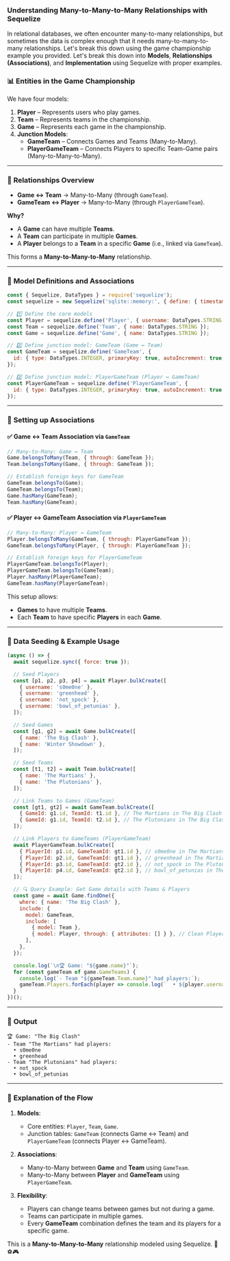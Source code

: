 ### Understanding Many-to-Many-to-Many Relationships with Sequelize

In relational databases, we often encounter many-to-many relationships, but sometimes the data is complex enough that it needs many-to-many-to-many relationships. Let's break this down using the game championship example you provided.
Let's break this down into **Models**, **Relationships (Associations)**, and **Implementation** using Sequelize with proper examples.

### 📊 **Entities in the Game Championship**  
We have four models:
1. **Player** – Represents users who play games.
2. **Team** – Represents teams in the championship.
3. **Game** – Represents each game in the championship.
4. **Junction Models**:
   - **GameTeam** – Connects Games and Teams (Many-to-Many).
   - **PlayerGameTeam** – Connects Players to specific Team-Game pairs (Many-to-Many-to-Many).

---

### 🔗 **Relationships Overview**
- **Game ↔ Team** → Many-to-Many (through `GameTeam`).
- **GameTeam ↔ Player** → Many-to-Many (through `PlayerGameTeam`).

**Why?**  
- A **Game** can have multiple **Teams**.  
- A **Team** can participate in multiple **Games**.  
- A **Player** belongs to a **Team** in a specific **Game** (i.e., linked via `GameTeam`).  

This forms a **Many-to-Many-to-Many** relationship.

---

### 📁 **Model Definitions and Associations**

```javascript
const { Sequelize, DataTypes } = require('sequelize');
const sequelize = new Sequelize('sqlite::memory:', { define: { timestamps: false } });

// 1️⃣ Define the core models
const Player = sequelize.define('Player', { username: DataTypes.STRING });
const Team = sequelize.define('Team', { name: DataTypes.STRING });
const Game = sequelize.define('Game', { name: DataTypes.STRING });

// 2️⃣ Define junction model: GameTeam (Game ↔ Team)
const GameTeam = sequelize.define('GameTeam', {
  id: { type: DataTypes.INTEGER, primaryKey: true, autoIncrement: true, allowNull: false },
});

// 3️⃣ Define junction model: PlayerGameTeam (Player ↔ GameTeam)
const PlayerGameTeam = sequelize.define('PlayerGameTeam', {
  id: { type: DataTypes.INTEGER, primaryKey: true, autoIncrement: true, allowNull: false },
});
```

---

### 🔗 **Setting up Associations**

#### ✅ Game ↔ Team Association via `GameTeam`
```javascript
// Many-to-Many: Game ↔ Team
Game.belongsToMany(Team, { through: GameTeam });
Team.belongsToMany(Game, { through: GameTeam });

// Establish foreign keys for GameTeam
GameTeam.belongsTo(Game);
GameTeam.belongsTo(Team);
Game.hasMany(GameTeam);
Team.hasMany(GameTeam);
```

#### ✅ Player ↔ GameTeam Association via `PlayerGameTeam`
```javascript
// Many-to-Many: Player ↔ GameTeam
Player.belongsToMany(GameTeam, { through: PlayerGameTeam });
GameTeam.belongsToMany(Player, { through: PlayerGameTeam });

// Establish foreign keys for PlayerGameTeam
PlayerGameTeam.belongsTo(Player);
PlayerGameTeam.belongsTo(GameTeam);
Player.hasMany(PlayerGameTeam);
GameTeam.hasMany(PlayerGameTeam);
```

This setup allows:
- **Games** to have multiple **Teams**.
- Each **Team** to have specific **Players** in each **Game**.

---

### 🚀 **Data Seeding & Example Usage**

```javascript
(async () => {
  await sequelize.sync({ force: true });

  // Seed Players
  const [p1, p2, p3, p4] = await Player.bulkCreate([
    { username: 's0me0ne' },
    { username: 'greenhead' },
    { username: 'not_spock' },
    { username: 'bowl_of_petunias' },
  ]);

  // Seed Games
  const [g1, g2] = await Game.bulkCreate([
    { name: 'The Big Clash' },
    { name: 'Winter Showdown' },
  ]);

  // Seed Teams
  const [t1, t2] = await Team.bulkCreate([
    { name: 'The Martians' },
    { name: 'The Plutonians' },
  ]);

  // Link Teams to Games (GameTeam)
  const [gt1, gt2] = await GameTeam.bulkCreate([
    { GameId: g1.id, TeamId: t1.id }, // The Martians in The Big Clash
    { GameId: g1.id, TeamId: t2.id }, // The Plutonians in The Big Clash
  ]);

  // Link Players to GameTeams (PlayerGameTeam)
  await PlayerGameTeam.bulkCreate([
    { PlayerId: p1.id, GameTeamId: gt1.id }, // s0me0ne in The Martians
    { PlayerId: p2.id, GameTeamId: gt1.id }, // greenhead in The Martians
    { PlayerId: p3.id, GameTeamId: gt2.id }, // not_spock in The Plutonians
    { PlayerId: p4.id, GameTeamId: gt2.id }, // bowl_of_petunias in The Plutonians
  ]);

  // 🔍 Query Example: Get Game details with Teams & Players
  const game = await Game.findOne({
    where: { name: 'The Big Clash' },
    include: {
      model: GameTeam,
      include: [
        { model: Team },
        { model: Player, through: { attributes: [] } }, // Clean PlayerGameTeam data
      ],
    },
  });

  console.log(`\n🏆 Game: "${game.name}"`);
  for (const gameTeam of game.GameTeams) {
    console.log(`- Team "${gameTeam.Team.name}" had players:`);
    gameTeam.Players.forEach(player => console.log(`  • ${player.username}`));
  }
})();
```

---

### 🏁 **Output**

```
🏆 Game: "The Big Clash"
- Team "The Martians" had players:
  • s0me0ne
  • greenhead
- Team "The Plutonians" had players:
  • not_spock
  • bowl_of_petunias
```

---

### 📖 **Explanation of the Flow**

1. **Models**:
   - Core entities: `Player`, `Team`, `Game`.
   - Junction tables: `GameTeam` (connects Game ↔ Team) and `PlayerGameTeam` (connects Player ↔ GameTeam).

2. **Associations**:
   - Many-to-Many between **Game** and **Team** using `GameTeam`.
   - Many-to-Many between **Player** and **GameTeam** using `PlayerGameTeam`.

3. **Flexibility**:
   - Players can change teams between games but not during a game.
   - Teams can participate in multiple games.
   - Every **GameTeam** combination defines the team and its players for a specific game.

This is a **Many-to-Many-to-Many** relationship modeled using Sequelize. 🚀⚽🎮
